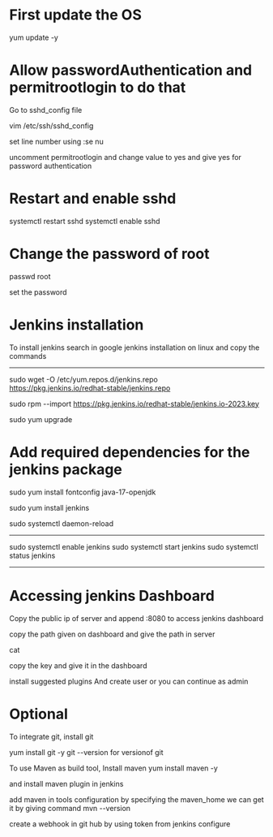 # First update the OS

yum update -y

# Allow passwordAuthentication and permitrootlogin to do that

Go to sshd_config file

vim /etc/ssh/sshd_config

set line number using :se nu

uncomment permitrootlogin and change value to yes and give yes for password authentication

# Restart and enable sshd

systemctl restart sshd
systemctl enable sshd

# Change the password of root

passwd root

set the password

# Jenkins installation
To install jenkins search in google jenkins installation on linux and copy the commands
______________________________________________________________________________
sudo wget -O /etc/yum.repos.d/jenkins.repo \
    https://pkg.jenkins.io/redhat-stable/jenkins.repo

sudo rpm --import https://pkg.jenkins.io/redhat-stable/jenkins.io-2023.key


sudo yum upgrade

# Add required dependencies for the jenkins package

sudo yum install fontconfig java-17-openjdk


sudo yum install jenkins


sudo systemctl daemon-reload
______________________________________________________________________________

sudo systemctl enable jenkins
sudo systemctl start jenkins
sudo systemctl status jenkins

______________________________________________________________________________
# Accessing jenkins Dashboard
Copy the public ip of server and append :8080 to access jenkins dashboard

copy the path given on dashboard and give the path in server

cat <path>

copy the key and give it in the dashboard

install suggested plugins
And create user or you can continue as admin

# Optional

To integrate git, install git

yum install git -y
git --version for versionof git

To use Maven as build tool, Install maven
yum install maven -y

and install maven plugin in jenkins

add maven in tools configuration by specifying the maven_home
we can get it by giving command 
mvn --version

create a webhook in git hub by using token from jenkins configure



